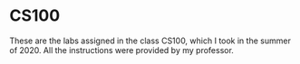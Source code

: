 # CS100

These are the labs assigned in the class CS100, which I took in the summer of 2020. All the instructions were provided by my professor.
